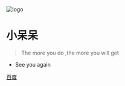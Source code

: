 ![logo](img/user.jpg)

# 小呆呆

> The more you do ,the more you will get

* See you again


[百度](https://www.baidu.com)
